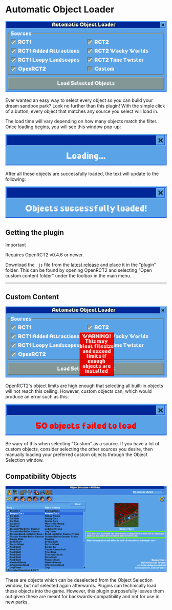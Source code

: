 # Automatic Object Loader

![Automatic Object Loader window](https://github.com/KatieZeldaKat/openrct2-auto-object-loader/blob/v1.0.0/docs/images/automatic-object-loader.png?raw=true)

Ever wanted an easy way to select every object so you can build your dream sandbox park? Look no further than this plugin! With the simple click of a button, every object that matches any source you select will load in.

The load time will vary depending on how many objects match the filter. Once loading begins, you will see this window pop-up:

![Window with text "Loading..."](https://github.com/KatieZeldaKat/openrct2-auto-object-loader/blob/v1.0.0/docs/images/loading.png?raw=true)

After all these objects are successfully loaded, the text will update to the following:

![Window with text "Objects successfully loaded!"](https://github.com/KatieZeldaKat/openrct2-auto-object-loader/blob/v1.0.0/docs/images/successfully-loaded.png?raw=true)

## Getting the plugin

<!-- prettier-ignore -->
> [!IMPORTANT]
> Requires OpenRCT2 v0.4.6 or newer.

Download the `.js` file from the [latest release](https://github.com/KatieZeldaKat/openrct2-auto-object-loader/releases/latest) and place it in the "plugin" folder. This can be found by opening OpenRCT2 and selecting "Open custom content folder" under the toolbox in the main menu.

---

## Custom Content

![Warning for selecting custom object](https://github.com/KatieZeldaKat/openrct2-auto-object-loader/blob/v1.0.0/docs/images/custom-object-warning.png?raw=true)

OpenRCT2's object limits are high enough that selecting all built-in objects will not reach this ceiling. However, custom objects can, which would produce an error such as this:

![Window with text "50 objects failed to load" in red](https://github.com/KatieZeldaKat/openrct2-auto-object-loader/blob/v1.0.0/docs/images/failed-to-load.png?raw=true)

Be wary of this when selecting "Custom" as a source. If you have a lot of custom objects, consider selecting the other sources you desire, then manually loading your preferred custom objects through the Object Selection window.

## Compatibility Objects

![Object Selection window with compatibility object text](https://github.com/KatieZeldaKat/openrct2-auto-object-loader/blob/v1.0.0/docs/images/compat-object.png?raw=true)

These are objects which can be deselected from the Object Selection window, but not selected again afterwards. Plugins can technically load these objects into the game. However, this plugin purposefully leaves them out given these are meant for backwards-compatibility and not for use in new parks.
